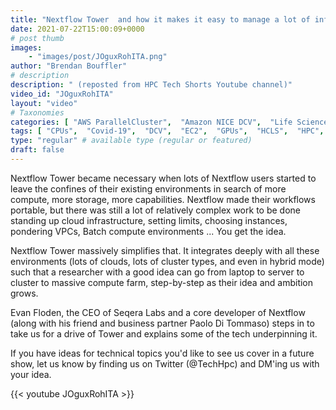 ```yaml
---
title: "Nextflow Tower  and how it makes it easy to manage a lot of infrastructure quickly."
date: 2021-07-22T15:00:09+0000
# post thumb
images:
    - "images/post/JOguxRohITA.png"
author: "Brendan Bouffler"
# description
description: " (reposted from HPC Tech Shorts Youtube channel)"
video_id: "JOguxRohITA"
layout: "video"
# Taxonomies
categories: [ "AWS ParallelCluster",  "Amazon NICE DCV",  "Life Sciences", ]
tags: [ "CPUs",  "Covid-19",  "DCV",  "EC2",  "GPUs",  "HCLS",  "HPC",  "High Performance Computing",  "Lustre",  "ParallelCluster",  "Schedulers",  "Storage",  "genomics",  "genomics pipelines",  "nextflow",  "nextflow tower",  "nf core",  "nf-core",  "scilife",  "seqera",  "seqera labs",  "spot",  "tower",  "virtualization",  "vizualization",  "workflows",  "techshorts", ]
type: "regular" # available type (regular or featured)
draft: false
---
```


Nextflow Tower became necessary when lots of Nextflow users started to leave the confines of their existing environments in search of more compute, more storage, more capabilities. Nextflow made their workflows portable, but there was still a lot of relatively complex work to be done standing up cloud infrastructure, setting limits, choosing instances, pondering VPCs, Batch compute environments ... You get the idea.

Nextflow Tower massively simplifies that. It integrates deeply with all these environments (lots of clouds, lots of cluster types, and even in hybrid mode) such that a researcher with a good idea can go from laptop to server to cluster to massive compute farm, step-by-step as their idea and ambition grows.

Evan Floden, the CEO of Seqera Labs and a core developer of Nextflow (along with his friend and business partner Paolo Di Tommaso) steps in to take us for a drive of Tower and explains some of the tech underpinning it.

If you have ideas for technical topics you'd like to see us cover in a future show, let us know by finding us on Twitter (@TechHpc) and DM'ing us with your idea.

{{< youtube JOguxRohITA >}}